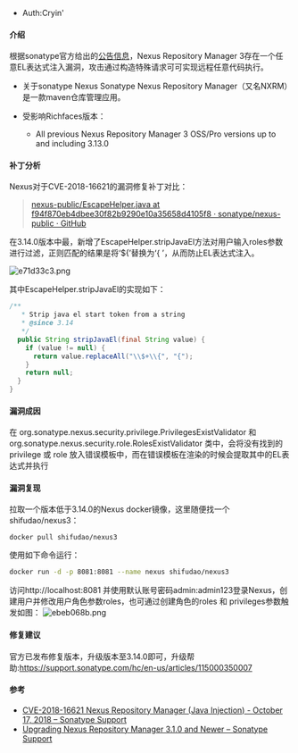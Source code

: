 
* Auth:Cryin'

#### 介绍

根据sonatype官方给出的[公告信息](https://support.sonatype.com/hc/en-us/articles/360010789153-CVE-2018-16621-Nexus-Repository-Manager-Java-Injection-October-17-2018)，Nexus Repository Manager 3存在一个任意EL表达式注入漏洞，攻击通过构造特殊请求可可实现远程任意代码执行。

* 关于sonatype Nexus
Sonatype Nexus Repository Manager（又名NXRM）是一款maven仓库管理应用。
* 受影响Richfaces版本：

  * All previous Nexus Repository Manager 3 OSS/Pro versions up to and including 3.13.0

#### 补丁分析
Nexus对于CVE-2018-16621的漏洞修复补丁对比：

 > [nexus-public/EscapeHelper.java at f94f870eb4dbee30f82b9290e10a35658d4105f8 · sonatype/nexus-public · GitHub](https://github.com/sonatype/nexus-public/blob/f94f870eb4dbee30f82b9290e10a35658d4105f8/components/nexus-common/src/main/java/org/sonatype/nexus/common/template/EscapeHelper.java)


在3.14.0版本中最，新增了EscapeHelper.stripJavaEl方法对用户输入roles参数进行过滤，正则匹配的结果是将‘${’替换为‘{ ’，从而防止EL表达式注入。

![e71d33c3.png](https://i.loli.net/2018/11/17/5befba034ae91.png)

其中EscapeHelper.stripJavaEl的实现如下：

```java
/**
   * Strip java el start token from a string
   * @since 3.14
   */
  public String stripJavaEl(final String value) {
    if (value != null) {
      return value.replaceAll("\\$+\\{", "{");
    }
    return null;
  }
}
```
#### 漏洞成因

在 org.sonatype.nexus.security.privilege.PrivilegesExistValidator 和 org.sonatype.nexus.security.role.RolesExistValidator  类中，会将没有找到的 privilege 或 role 放入错误模板中，而在错误模板在渲染的时候会提取其中的EL表达式并执行

#### 漏洞复现
拉取一个版本低于3.14.0的Nexus docker镜像，这里随便找一个shifudao/nexus3：

```text
docker pull shifudao/nexus3
```
使用如下命令运行：
```bash
docker run -d -p 8081:8081 --name nexus shifudao/nexus3
```
访问http://localhost:8081 并使用默认账号密码admin:admin123登录Nexus，创建用户并修改用户角色参数roles，也可通过创建角色的roles 和 privileges参数触发如图：
![ebeb068b.png](https://i.loli.net/2018/11/17/5befbeb104d44.png)

#### 修复建议
官方已发布修复版本，升级版本至3.14.0即可，升级帮助:https://support.sonatype.com/hc/en-us/articles/115000350007

#### 参考

* [CVE-2018-16621 Nexus Repository Manager (Java Injection) - October 17, 2018 – Sonatype Support](https://support.sonatype.com/hc/en-us/articles/360010789153-CVE-2018-16621-Nexus-Repository-Manager-Java-Injection-October-17-2018)
* [Upgrading Nexus Repository Manager 3.1.0 and Newer – Sonatype Support](https://support.sonatype.com/hc/en-us/articles/115000350007)
